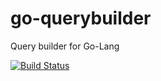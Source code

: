 # go-querybuilder
Query builder for Go-Lang

[![Build Status](https://travis-ci.org/ngurajeka/go-querybuilder.svg?branch=master)](https://travis-ci.org/ngurajeka/go-querybuilder)
